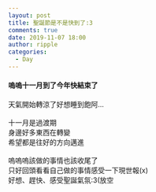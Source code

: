 ```yaml
---
layout: post
title: 聖誕節是不是快到了:3
comments: true
date: 2019-11-07 18:00
author: ripple
categories:
  - Day
---
```


#### 嗚嗚十一月到了今年快結束了

天氣開始轉涼了好想睡到飽阿...<br>
<br>
十一月是過渡期<br>
身邊好多東西在轉變<br>
希望都是往好的方向邁進<br>
<br>
嗚嗚嗚該做的事情也該收尾了<br>
只好回頭看看自己做的事情感受一下現世報(x)<br>
好想、趕快、感受聖誕氣氛:3(放空<br>
<br>
